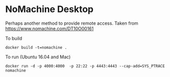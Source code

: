 # NoMachine Desktop

Perhaps another method to provide remote access.  Taken from
https://www.nomachine.com/DT10O00161

To build

```
docker build -t=nomachine .
```

To run (Ubuntu 16.04 and Mac)

```
docker run -d -p 4000:4000  -p 22:22 -p 4443:4443 --cap-add=SYS_PTRACE nomachine
```
